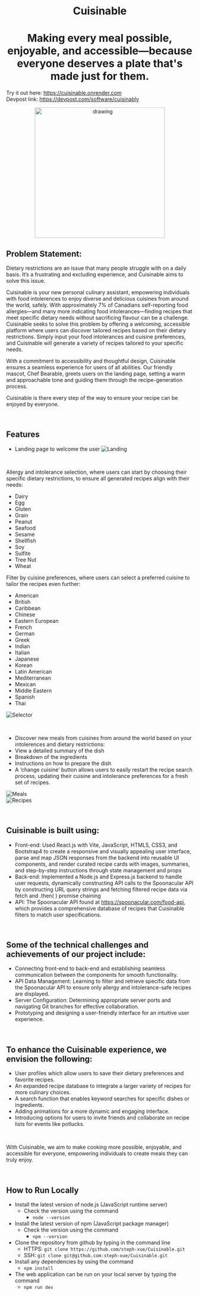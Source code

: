 <p align="center">


<h1 align="center">
 Cuisinable
</h1>

<h1 align="center">
 Making every meal possible, enjoyable, and accessible—because everyone deserves a plate that's made just for them.
</h1>

Try it out here: https://cuisinable.onrender.com
<br>
Devpost link: https://devpost.com/software/cuisinably

<p align="center">
 <img src="public/images/bear-chef.png" alt="drawing" width="350"/>
</p>

## Problem Statement:

Dietary restrictions are an issue that many people struggle with on a daily basis. It’s a frustrating and excluding experience, and Cuisinable aims to solve this issue.

Cuisinable is your new personal culinary assistant, empowering individuals with food intolerences to enjoy diverse and delicious cuisines from around the world, safely. With approximately 7% of Canadians self-reporting food allergies—and many more indicating food intolerances—finding recipes that meet specific dietary needs without sacrificing flavour can be a challenge. Cuisinable seeks to solve this problem by offering a welcoming, accessible platform where users can discover tailored recipes based on their dietary restrictions. Simply input your food intolerances and cuisine preferences, and Cuisinable will generate a variety of recipes tailored to your specific needs. 

With a commitment to accessibility and thoughtful design, Cuisinable ensures a seamless experience for users of all abilities. Our friendly mascot, Chef Bearable, greets users on the landing page, setting a warm and approachable tone and guiding them through the recipe-generation process.

Cuisinable is there every step of the way to ensure your recipe can be enjoyed by everyone. 

<br>

## Features

- Landing page to welcome the user
![Landing](./bear/landing.png?raw=true "Landing")

<br>

Allergy and intolerance selection, where users can start by choosing their specific dietary restrictions, to ensure all generated recipes align with their needs:
 - Dairy
 - Egg
 - Gluten
 - Grain
 - Peanut
 - Seafood
 - Sesame
 - Shellfish
 - Soy
 - Sulfite
 - Tree Nut
 - Wheat

Filter by cuisine preferences, where users can select a preferred cuisine to tailor the recipes even further:
 - American
 - British
 - Caribbean
 - Chinese
 - Eastern European
 - French
 - German
 - Greek
 - Indian
 - Italian
 - Japanese
 - Korean
 - Latin American
 - Mediterranean
 - Mexican
 - Middle Eastern
 - Spanish
 - Thai

![Selector](./bear/selector.png?raw=true "Selector")

<br>
 
 - Discover new meals from cuisines from around the world based on your intolerences and dietary restrictions:
  - View a detailed summary of the dish
  - Breakdown of the ingredients
  - Instructions on how to prepare the dish
 - A ‘change cuisine’ button allows users to easily restart the recipe search process, updating their cuisine and intolerance preferences for a fresh set of recipes.

![Meals](./bear/meals.png?raw=true "Meals")  
![Recipes](./bear/recipes.png?raw=true "Recipes")

<br>

## Cuisinable is built using:
- Front-end: Used React.js with Vite, JavaScript, HTML5, CSS3, and Bootstrap4 to create a responsive and visually appealing user interface, parse and map JSON responses from the backend into reusable UI components, and render curated recipe cards with images, summaries, and step-by-step instructions through state management and props
- Back-end: Implemented a Node.js and Express.js backend to handle user requests, dynamically constructing API calls to the Spoonacular API by constructing URL query strings and fetching filtered recipe data via fetch and .then( ) promise chaining
- API: The Spoonacular API found at https://spoonacular.com/food-api, which provides a comprehensive database of recipes that Cuisinable filters to match user specifications.

<br>

## Some of the technical challenges and achievements of our project include:
- Connecting front-end to back-end and establishing seamless communication between the components for smooth functionality.
- API Data Management: Learning to filter and retrieve specific data from the Spoonacular API to ensure only allergy and intolerance-safe recipes are displayed.
- Server Configuration: Determining appropriate server ports and navigating Git branches for effective collaboration.
- Prototyping and designing a user-friendly interface for an intuitive user experience.

<br>
   
##  To enhance the Cuisinable experience, we envision the following:
- User profiles which allow users to save their dietary preferences and favorite recipes.
- An expanded recipe database to integrate a larger variety of recipes for more culinary choices.
- A search function that enables keyword searches for specific dishes or ingredients.
- Adding animations for a more dynamic and engaging interface.
- Introducing options for users to invite friends and collaborate on recipe lists for events like potlucks.

<br>

With Cuisinable, we aim to make cooking more possible, enjoyable, and accessible for everyone, empowering individuals to create meals they can truly enjoy.

<br>

## How to Run Locally
- Install the latest version of node.js (JavaScript runtime server)
    - Check the version using the command
        - ```node --version```
- Install the latest version of npm (JavaScript package manager)
    - Check the version using the command
        - ```npm --version```
- Clone the repository from github by typing in the command line
    - HTTPS: ```git clone https://github.com/steph-xue/Cuisinable.git```
    - SSH: ```git clone git@github.com:steph-xue/Cuisinable.git```
- Install any dependencies by using the command
    - ```npm install```
- The web application can be run on your local server by typing the command
    - ```npm run dev```


